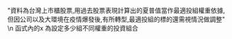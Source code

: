 "資料為台灣上市櫃股票,用過去股票表現計算出的夏普值當作最適投組權重依據,但因公司以及大環境在疫情爆發後,有所轉型,最適投組的標的還需視情況做調整" \n
函式內的x 為設定多少組不同權重的投資組合
